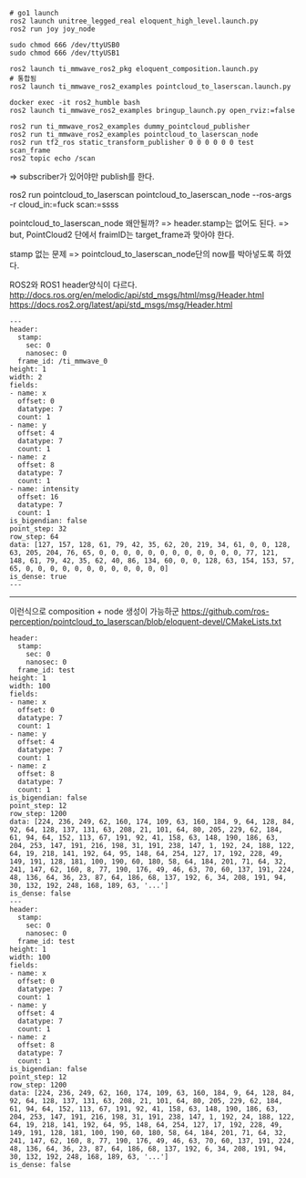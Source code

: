 
```
# go1 launch
ros2 launch unitree_legged_real eloquent_high_level.launch.py
ros2 run joy joy_node

sudo chmod 666 /dev/ttyUSB0
sudo chmod 666 /dev/ttyUSB1

ros2 launch ti_mmwave_ros2_pkg eloquent_composition.launch.py
# 통합됨
ros2 launch ti_mmwave_ros2_examples pointcloud_to_laserscan.launch.py

docker exec -it ros2_humble bash
ros2 launch ti_mmwave_ros2_examples bringup_launch.py open_rviz:=false
```

```
ros2 run ti_mmwave_ros2_examples dummy_pointcloud_publisher
ros2 run ti_mmwave_ros2_examples pointcloud_to_laserscan_node
ros2 run tf2_ros static_transform_publisher 0 0 0 0 0 0 test scan_frame
ros2 topic echo /scan
```
=> subscriber가 있어야만 publish를 한다.

ros2 run pointcloud_to_laserscan pointcloud_to_laserscan_node --ros-args -r cloud_in:=fuck scan:=ssss


pointcloud_to_laserscan_node 왜안될까?
=> header.stamp는 없어도 된다.
=> but, PointCloud2 단에서 fraimID는 target_frame과 맞아야 한다.

stamp 없는 문제
=> pointcloud_to_laserscan_node단의 now를 박아넣도록 하였다.

ROS2와 ROS1 header양식이 다르다.
http://docs.ros.org/en/melodic/api/std_msgs/html/msg/Header.html
https://docs.ros2.org/latest/api/std_msgs/msg/Header.html


```
---
header:
  stamp:
    sec: 0
    nanosec: 0
  frame_id: /ti_mmwave_0
height: 1
width: 2
fields:
- name: x
  offset: 0
  datatype: 7
  count: 1
- name: y
  offset: 4
  datatype: 7
  count: 1
- name: z
  offset: 8
  datatype: 7
  count: 1
- name: intensity
  offset: 16
  datatype: 7
  count: 1
is_bigendian: false
point_step: 32
row_step: 64
data: [127, 157, 128, 61, 79, 42, 35, 62, 20, 219, 34, 61, 0, 0, 128, 63, 205, 204, 76, 65, 0, 0, 0, 0, 0, 0, 0, 0, 0, 0, 0, 0, 77, 121, 148, 61, 79, 42, 35, 62, 40, 86, 134, 60, 0, 0, 128, 63, 154, 153, 57, 65, 0, 0, 0, 0, 0, 0, 0, 0, 0, 0, 0, 0]
is_dense: true
---
```

---

이런식으로 composition + node 생성이 가능하군
https://github.com/ros-perception/pointcloud_to_laserscan/blob/eloquent-devel/CMakeLists.txt

```
header:
  stamp:
    sec: 0
    nanosec: 0
  frame_id: test
height: 1
width: 100
fields:
- name: x
  offset: 0
  datatype: 7
  count: 1
- name: y
  offset: 4
  datatype: 7
  count: 1
- name: z
  offset: 8
  datatype: 7
  count: 1
is_bigendian: false
point_step: 12
row_step: 1200
data: [224, 236, 249, 62, 160, 174, 109, 63, 160, 184, 9, 64, 128, 84, 92, 64, 128, 137, 131, 63, 208, 21, 101, 64, 80, 205, 229, 62, 184, 61, 94, 64, 152, 113, 67, 191, 92, 41, 158, 63, 148, 190, 186, 63, 204, 253, 147, 191, 216, 198, 31, 191, 238, 147, 1, 192, 24, 188, 122, 64, 19, 218, 141, 192, 64, 95, 148, 64, 254, 127, 17, 192, 228, 49, 149, 191, 128, 181, 100, 190, 60, 180, 58, 64, 184, 201, 71, 64, 32, 241, 147, 62, 160, 8, 77, 190, 176, 49, 46, 63, 70, 60, 137, 191, 224, 48, 136, 64, 36, 23, 87, 64, 186, 68, 137, 192, 6, 34, 208, 191, 94, 30, 132, 192, 248, 168, 189, 63, '...']
is_dense: false
---
header:
  stamp:
    sec: 0
    nanosec: 0
  frame_id: test
height: 1
width: 100
fields:
- name: x
  offset: 0
  datatype: 7
  count: 1
- name: y
  offset: 4
  datatype: 7
  count: 1
- name: z
  offset: 8
  datatype: 7
  count: 1
is_bigendian: false
point_step: 12
row_step: 1200
data: [224, 236, 249, 62, 160, 174, 109, 63, 160, 184, 9, 64, 128, 84, 92, 64, 128, 137, 131, 63, 208, 21, 101, 64, 80, 205, 229, 62, 184, 61, 94, 64, 152, 113, 67, 191, 92, 41, 158, 63, 148, 190, 186, 63, 204, 253, 147, 191, 216, 198, 31, 191, 238, 147, 1, 192, 24, 188, 122, 64, 19, 218, 141, 192, 64, 95, 148, 64, 254, 127, 17, 192, 228, 49, 149, 191, 128, 181, 100, 190, 60, 180, 58, 64, 184, 201, 71, 64, 32, 241, 147, 62, 160, 8, 77, 190, 176, 49, 46, 63, 70, 60, 137, 191, 224, 48, 136, 64, 36, 23, 87, 64, 186, 68, 137, 192, 6, 34, 208, 191, 94, 30, 132, 192, 248, 168, 189, 63, '...']
is_dense: false
```
